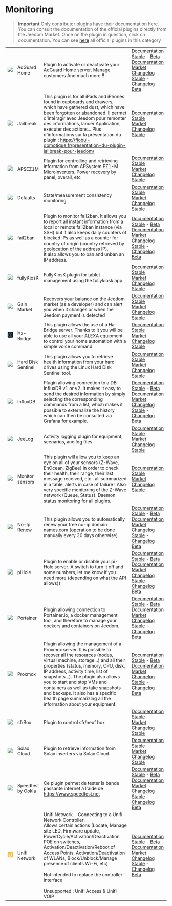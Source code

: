 
# Monitoring


>**Important**
>Only contributor plugins have their documentation here. You can consult the documentation of the official plugins directly from the Jeedom Market. Once on the plugin in question, click on documentation.
>You can see [here](https://market.jeedom.com/index.php?v=d&p=market&type=plugin&categorie=monitoring) all official plugins in this category


| | | | |
|--- | --- | --- | ---|
|<img src="AdGuard/AdGuard_icon.png" class="pluginLogo" width="100" />|AdGuard Home|Plugin to activate or deactivate your AdGuard Home server. Manage customers And much more !!|[Documentation Stable](https://nebzhb.github.io/jeedom_docs/plugins/AdGuard/en_US/) - [Beta Documentation](https://nebzhb.github.io/jeedom_docs/plugins/AdGuard/en_US/)<br/>[Market](https://market.jeedom.com/index.php?v=d&p=market_display&id=4196)<br/>[Changelog Stable](https://nebzhb.github.io/jeedom_docs/plugins/AdGuard/en_US/changelog) - [Changelog Beta](https://nebzhb.github.io/jeedom_docs/plugins/AdGuard/en_US/changelog)|
|<img src="Jailbreak/Jailbreak_icon.png" class="pluginLogo" width="100" />|Jailbreak|This plugin is for all iPads and iPhones found in cupboards and drawers, which have gathered dust, which have been forgotten or abandoned. Il permet d'intéragir avec Jeedom pour remonter des informations, lancer Application, exécuter des actions... Plus d'informations sur la présentation du plugin : https://flobul-domotique.fr/presentation-du-plugin-jailbreak-pour-jeedom/|[Documentation Stable](https://flobul-domotique.fr/documentation-du-plugin-jailbreak-pour-jeedom/)<br/>[Market](https://market.jeedom.com/index.php?v=d&p=market_display&id=3928)<br/>[Changelog Stable](https://flobul-domotique.fr/liste-des-versions-du-plugin-jailbreak-pour-jeedom/)|
|<img src="apsez1m/apsez1m_icon.png" class="pluginLogo" width="100" />|APSEZ1M|Plugin for controlling and retrieving information from APSystem EZ1-M Microinverters. Power recovery by panel, overall, etc|[Documentation Stable](https://taggou91.github.io/jeedom_docs/plugins/aps-ez1m/en_US/)<br/>[Market](https://market.jeedom.com/index.php?v=d&p=market_display&id=4477)<br/>[Changelog Stable](https://taggou91.github.io/jeedom_docs/plugins/aps-ez1m/changelog.html)|
|<img src="defauts/defauts_icon.png" class="pluginLogo" width="100" />|Defaults|State/measurement consistency monitoring|[Documentation Stable](https://ktn001.github.io/en_US/defauts/index.html)<br/>[Market](https://market.jeedom.com/index.php?v=d&p=market_display&id=4147)<br/>[Changelog Stable](https://ktn001.github.io/en_US/defauts/changelog.html)|
|<img src="fail2ban/fail2ban_icon.png" class="pluginLogo" width="100" />|fail2ban|Plugin to monitor fail2ban. It allows you to report all instant information from a local or remote fail2ban instance (via SSH) but it also keeps daily counters of blocked IPs as well as a counter for country of origin (country retrieved by geolocation of the address IP).<br>It also allows you to ban and unban an IP address.|[Documentation Stable](https://mips2648.github.io/jeedom-plugins-docs/fail2ban/en_US/) - [Beta Documentation](https://mips2648.github.io/jeedom-plugins-docs/fail2ban/en_US/)<br/>[Market](https://market.jeedom.com/index.php?v=d&p=market_display&id=4439)<br/>[Changelog Stable](https://mips2648.github.io/jeedom-plugins-docs/fail2ban/en_US/changelog) - [Changelog Beta](https://mips2648.github.io/jeedom-plugins-docs/fail2ban/en_US/changelog)|
|<img src="fullyKiosK/fullyKiosK_icon.png" class="pluginLogo" width="100" />|fullyKiosK|FullyKiosK plugin for tablet management using the fullykiosk app|[Documentation Stable](https://sebsst.github.io/fullyKiosK/en_US/)<br/>[Market](https://market.jeedom.com/index.php?v=d&p=market_display&id=3406)<br/>[Changelog Stable](https://sebsst.github.io/fullyKiosK/en_US/changelog)|
|<img src="gain_market/gain_market_icon.png" class="pluginLogo" width="100" />|Gain Market|Recovers your balance on the Jeedom market (as a developer) and can alert you when it changes or when the Jeedom payment is detected|[Documentation Stable](https://frixo3190.github.io/jeedom_plugins/gain_market/docs/en_US/)<br/>[Market](https://market.jeedom.com/index.php?v=d&p=market_display&id=4228)<br/>[Changelog Stable](https://frixo3190.github.io/jeedom_plugins/gain_market/docs/en_US/#changelog)|
|<img src="haBridge/haBridge_icon.png" class="pluginLogo" width="100" />|Ha-Bridge|This plugin allows the use of a Ha-Bridge server. Thanks to it you will be able to use all your ALEXA equipment to control your home automation with a simple voice command.|[Documentation Stable](https://www.domlabs.fr/jeedom_docs/haBridge/fr-FR/)<br/>[Market](https://market.jeedom.com/index.php?v=d&p=market_display&id=4045)<br/>[Changelog Stable](https://www.domlabs.fr/jeedom_docs/haBridge/fr-FR/)|
|<img src="hdsentinel/hdsentinel_icon.png" class="pluginLogo" width="100" />|Hard Disk Sentinel|This plugin allows you to retrieve health information from your hard drives using the Linux Hard Disk Sentinel tool.|[Documentation Stable](https://flobul-domotique.fr/presentation-et-documentation-du-plugin-hdsentinel-pour-jeedom/)<br/>[Market](https://market.jeedom.com/index.php?v=d&p=market_display&id=4247)<br/>[Changelog Stable](https://flobul-domotique.fr/liste-des-versions-du-plugin-hdsentinel-pour-jeedom/)|
|<img src="influxdb/influxdb_icon.png" class="pluginLogo" width="100" />|InfluxDB|Plugin allowing connection to a DB InfluxDB v1 or v2. It makes it easy to send the desired information by simply selecting the corresponding commands from a list, which makes it possible to externalize the history which can then be consulted via Grafana for example.|[Documentation Stable](https://mips2648.github.io/jeedom-plugins-docs/influxdb/en_US/) - [Beta Documentation](https://mips2648.github.io/jeedom-plugins-docs/influxdb/en_US/)<br/>[Market](https://market.jeedom.com/index.php?v=d&p=market_display&id=3935)<br/>[Changelog Stable](https://mips2648.github.io/jeedom-plugins-docs/influxdb/en_US/changelog) - [Changelog Beta](https://mips2648.github.io/jeedom-plugins-docs/influxdb/en_US/changelog)|
|<img src="jeelog/jeelog_icon.png" class="pluginLogo" width="100" />|JeeLog|Activity logging plugin for equipment, scenarios, and log files|[Documentation Stable](https://kiboost.github.io/jeedom_docs/plugins/jeelog/en_US/)<br/>[Market](https://market.jeedom.com/index.php?v=d&p=market_display&id=3362)<br/>[Changelog Stable](https://kiboost.github.io/jeedom_docs/plugins/jeelog/en_US/changelog.html)|
|<img src="monitorsensor/monitorsensor_icon.png" class="pluginLogo" width="100" />|Monitor sensors|This plugin will allow you to keep an eye on all of your sensors (Z-Wave, EnOcean, ZigBee) in order to check their health, their range, their last message received, etc . all summarized in a table, alerts in case of failure ! Also very specific monitoring of the Z-Wave network (Queue, Status). Daemon status monitoring for all plugins.|[Documentation Stable](https://frixo3190.github.io/jeedom_plugins/monitor_sensors/docs/en_US/)<br/>[Market](https://market.jeedom.com/index.php?v=d&p=market_display&id=4207)<br/>[Changelog Stable](https://frixo3190.github.io/jeedom_plugins/monitor_sensors/docs/en_US/#changelog)|
|<img src="noip/noip_icon.png" class="pluginLogo" width="100" />|No-Ip Renew|This plugin allows you to automatically renew your free no-ip domain names.com (operation to be done manually every 30 days otherwise).|[Documentation Stable](https://tomitomas.github.io/jeedom_doc/NoIp/en_US/) - [Beta Documentation](https://tomitomas.github.io/jeedom_doc/NoIp/en_US/)<br/>[Market](https://market.jeedom.com/index.php?v=d&p=market_display&id=4112)<br/>[Changelog Stable](https://tomitomas.github.io/jeedom_doc/NoIp/en_US/changelog) - [Changelog Beta](https://tomitomas.github.io/jeedom_doc/NoIp/en_US/changelog_beta)|
|<img src="piHole/piHole_icon.png" class="pluginLogo" width="100" />|piHole|Plugin to enable or disable your pi-Hole server. A switch to turn it off and some numbers, let me know if you need more (depending on what the API allows))|[Documentation Stable](https://nebzhb.github.io/plugin-piHole/en_US/) - [Beta Documentation](https://nebzhb.github.io/plugin-piHole/en_US/)<br/>[Market](https://market.jeedom.com/index.php?v=d&p=market_display&id=3420)<br/>[Changelog Stable](https://nebzhb.github.io/plugin-piHole/en_US/changelog) - [Changelog Beta](https://nebzhb.github.io/plugin-piHole/en_US/changelog)|
|<img src="portainer/portainer_icon.png" class="pluginLogo" width="100" />|Portainer|Plugin allowing connection to Portainer.io, a docker management tool, and therefore to manage your dockers and containers on Jeedom.|[Documentation Stable](https://mips2648.github.io/jeedom-plugins-docs/portainer/en_US/) - [Beta Documentation](https://mips2648.github.io/jeedom-plugins-docs/portainer/en_US/)<br/>[Market](https://market.jeedom.com/index.php?v=d&p=market_display&id=3931)<br/>[Changelog Stable](https://mips2648.github.io/jeedom-plugins-docs/portainer/en_US/changelog) - [Changelog Beta](https://mips2648.github.io/jeedom-plugins-docs/portainer/en_US/changelog)|
|<img src="proxmox/proxmox_icon.png" class="pluginLogo" width="100" />|Proxmox|Plugin allowing the management of a Proxmox server. It is possible to recover all the resources (nodes, virtual machine, storage...) and all their properties (status, memory, CPU, disk, IP address, activity time, list of snapshots...). The plugin also allows you to start and stop VMs and containers as well as take snapshots and backups. It also has a specific health page summarizing all the information about your equipment.|[Documentation Stable](https://mips2648.github.io/jeedom-plugins-docs/proxmox/en_US/) - [Beta Documentation](https://mips2648.github.io/jeedom-plugins-docs/proxmox/en_US/)<br/>[Market](https://market.jeedom.com/index.php?v=d&p=market_display&id=3835)<br/>[Changelog Stable](https://mips2648.github.io/jeedom-plugins-docs/proxmox/en_US/changelog) - [Changelog Beta](https://mips2648.github.io/jeedom-plugins-docs/proxmox/en_US/changelog)|
|<img src="sfrBox/sfrBox_icon.png" class="pluginLogo" width="100" />|sfrBox|Plugin to control sfr/neuf box|[Documentation Stable](https://limad.github.io/plugins-docs/plugin-sfrBox/)<br/>[Market](https://market.jeedom.com/index.php?v=d&p=market_display&id=3752)<br/>[Changelog Stable](https://limad.github.io/plugins-docs/plugin-sfrBox/en_US/changelog.html)|
|<img src="solaxcloud/solaxcloud_icon.png" class="pluginLogo" width="100" />|Solax Cloud|Plugin to retrieve information from Solax inverters via Solax Cloud|[Documentation Stable](https://phroc.github.io/Jeedom_Solaxcloud/en_US/)<br/>[Market](https://market.jeedom.com/index.php?v=d&p=market_display&id=4049)<br/>[Changelog Stable](https://phroc.github.io/Jeedom_Solaxcloud/en_US/changelog)|
|<img src="speedtestByOokla/speedtestByOokla_icon.png" class="pluginLogo" width="100" />|Speedtest by Ookla|Ce plugin permet de tester la bande passante internet à l'aide de https://www.speedtest.net|[Documentation Stable](https://spine34.github.io/jeedom-plugin-speedtestByOokla/en_US/) - [Beta Documentation](https://spine34.github.io/jeedom-plugin-speedtestByOokla/en_US/beta/)<br/>[Market](https://market.jeedom.com/index.php?v=d&p=market_display&id=4345)<br/>[Changelog Stable](https://spine34.github.io/jeedom-plugin-speedtestByOokla/en_US/changelog) - [Changelog Beta](https://spine34.github.io/jeedom-plugin-speedtestByOokla/en_US/beta/changelog)|
|<img src="unifi/unifi_icon.png" class="pluginLogo" width="100" />|Unifi Network|Unifi Network - Connecting to a Unifi Network Controller.<br/>Allows certain actions (Locate, Manage site LED, Firmware update, PowerCycle/Activation/Deactivation POE on switches, Activation/Deactivation/Reboot of Access Points, Activation/Deactivation of WLANs, Block/Unblock/Manage presence of clients Wi-Fi, etc)<br/><br/>Not intended to replace the controller interface<br/><br/>Unsupported : Unifi Access & Unifi VOIP|[Documentation Stable](https://nebzhb.github.io/jeedom_docs/plugins/unifi/en_US/) - [Beta Documentation](https://nebzhb.github.io/jeedom_docs/plugins/unifi/en_US/)<br/>[Market](https://market.jeedom.com/index.php?v=d&p=market_display&id=3433)<br/>[Changelog Stable](https://nebzhb.github.io/jeedom_docs/plugins/unifi/en_US/changelog) - [Changelog Beta](https://nebzhb.github.io/jeedom_docs/plugins/unifi/en_US/changelog)|
